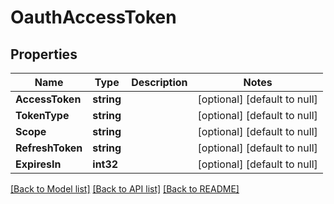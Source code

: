 # OauthAccessToken

## Properties
Name | Type | Description | Notes
------------ | ------------- | ------------- | -------------
**AccessToken** | **string** |  | [optional] [default to null]
**TokenType** | **string** |  | [optional] [default to null]
**Scope** | **string** |  | [optional] [default to null]
**RefreshToken** | **string** |  | [optional] [default to null]
**ExpiresIn** | **int32** |  | [optional] [default to null]

[[Back to Model list]](../README.md#documentation-for-models) [[Back to API list]](../README.md#documentation-for-api-endpoints) [[Back to README]](../README.md)


